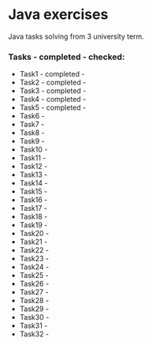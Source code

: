 # Java exercises
Java tasks solving from 3 university term.

### Tasks - completed - checked:

- Task1 - completed -
- Task2 - completed -
- Task3 - completed -
- Task4 - completed -
- Task5 - completed -
- Task6 - 
- Task7 - 
- Task8 - 
- Task9 - 
- Task10 - 
- Task11 - 
- Task12 - 
- Task13 - 
- Task14 - 
- Task15 - 
- Task16 - 
- Task17 - 
- Task18 - 
- Task19 - 
- Task20 - 
- Task21 - 
- Task22 - 
- Task23 - 
- Task24 - 
- Task25 - 
- Task26 - 
- Task27 - 
- Task28 - 
- Task29 - 
- Task30 - 
- Task31 - 
- Task32 - 
